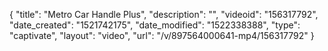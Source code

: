 {
    "title": "Metro Car Handle Plus",
    "description": "",
    "videoid": "156317792",
    "date_created": "1521742175",
    "date_modified": "1522338388",
    "type": "captivate",
    "layout": "video",
    "url": "\/v\/897564000641-mp4\/156317792"
}